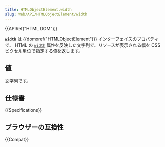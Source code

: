 ```yaml
---
title: HTMLObjectElement.width
slug: Web/API/HTMLObjectElement/width
---
```


{{APIRef("HTML DOM")}}

**`width`** は {{domxref("HTMLObjectElement")}} インターフェイスのプロパティで、 HTML の [`width`](/ja/docs/Web/HTML/Element/object#width) 属性を反映した文字列で、リソースが表示される幅を CSS ピクセル単位で指定する値を返します。

## 値

文字列です。

## 仕様書

{{Specifications}}

## ブラウザーの互換性

{{Compat}}
